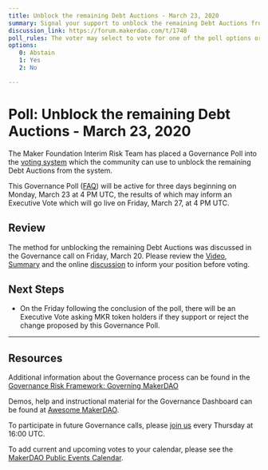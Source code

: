 ```yaml
---
title: Unblock the remaining Debt Auctions - March 23, 2020
summary: Signal your support to unblock the remaining Debt Auctions from the system
discussion_link: https://forum.makerdao.com/t/1748
poll_rules: The voter may select to vote for one of the poll options or they may elect to abstain from the poll entirely
options:
   0: Abstain
   1: Yes
   2: No

---
```

# Poll: Unblock the remaining Debt Auctions - March 23, 2020

The Maker Foundation Interim Risk Team has placed a Governance Poll into the [voting system](https://vote.makerdao.com/polling) which the community can use to unblock the remaining Debt Auctions from the system.

This Governance Poll ([FAQ](https://community-development.makerdao.com/makerdao-scd-faqs/scd-faqs/governance)) will be active for three days beginning on Monday, March 23 at 4 PM UTC, the results of which may inform an Executive Vote which will go live on Friday, March 27, at 4 PM UTC.

## Review

The method for unblocking the remaining Debt Auctions was discussed in the Governance call on Friday, March 20. Please review the [Video](https://youtu.be/OIWJ8tdGnbk?t=1100), [Summary](https://forum.makerdao.com/t/agenda-discussion-scientific-governance-and-risk-friday-life-comes-at-you-fast-edition-march-20-9am-pst-4-00-pm-utc/1725/3s) and the online [discussion](https://forum.makerdao.com/c/governance) to inform your position before voting.

## Next Steps

* On the Friday following the conclusion of the poll, there will be an Executive Vote asking MKR token holders if they support or reject the change proposed by this Governance Poll.

---

## Resources

Additional information about the Governance process can be found in the [Governance Risk Framework: Governing MakerDAO](https://community-development.makerdao.com/governance/governance-risk-framework)

Demos, help and instructional material for the Governance Dashboard can be found at [Awesome MakerDAO](https://awesome.makerdao.com/#voting).

To participate in future Governance calls, please [join us](https://community-development.makerdao.com/governance/governance-and-risk-meetings) every Thursday at 16:00 UTC.

To add current and upcoming votes to your calendar, please see the [MakerDAO Public Events Calendar](https://calendar.google.com/calendar/embed?src=makerdao.com_3efhm2ghipksegl009ktniomdk%40group.calendar.google.com&ctz=America%2FLos_Angeles).
